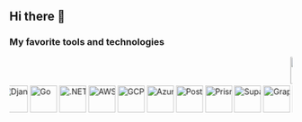 ## Hi there 👋

### My favorite tools and technologies

<div align="center">
  <marquee behavior="scroll" direction="left" scrollamount="6">
    <img src="https://skillicons.dev/icons?i=js" height="48" alt="JavaScript" />
    <img src="https://skillicons.dev/icons?i=ts" height="48" alt="TypeScript" />
    <img src="https://skillicons.dev/icons?i=react" height="48" alt="React" />
    <img src="https://skillicons.dev/icons?i=nextjs" height="48" alt="Next.js" />
    <img src="https://skillicons.dev/icons?i=nodejs" height="48" alt="Node.js" />
    <img src="https://skillicons.dev/icons?i=express" height="48" alt="Express" />
    <img src="https://skillicons.dev/icons?i=html" height="48" alt="HTML5" />
    <img src="https://skillicons.dev/icons?i=css" height="48" alt="CSS3" />
    <img src="https://skillicons.dev/icons?i=tailwind" height="48" alt="Tailwind CSS" />
    <img src="https://skillicons.dev/icons?i=bootstrap" height="48" alt="Bootstrap" />
    <img src="https://skillicons.dev/icons?i=git" height="48" alt="Git" />
    <img src="https://skillicons.dev/icons?i=github" height="48" alt="GitHub" />
    <img src="https://skillicons.dev/icons?i=linux" height="48" alt="Linux" />
    <img src="https://skillicons.dev/icons?i=docker" height="48" alt="Docker" />
    <img src="https://skillicons.dev/icons?i=kubernetes" height="48" alt="Kubernetes" />
    <img src="https://skillicons.dev/icons?i=nginx" height="48" alt="Nginx" />
    <img src="https://skillicons.dev/icons?i=redis" height="48" alt="Redis" />
    <img src="https://skillicons.dev/icons?i=postgres" height="48" alt="PostgreSQL" />
    <img src="https://skillicons.dev/icons?i=mysql" height="48" alt="MySQL" />
    <img src="https://skillicons.dev/icons?i=mongodb" height="48" alt="MongoDB" />
  </marquee>

  <marquee behavior="scroll" direction="right" scrollamount="6">
    <img src="https://skillicons.dev/icons?i=python" height="48" alt="Python" />
    <img src="https://skillicons.dev/icons?i=django" height="48" alt="Django" />
    <img src="https://skillicons.dev/icons?i=go" height="48" alt="Go" />
    <img src="https://skillicons.dev/icons?i=dotnet" height="48" alt=".NET" />
    <img src="https://skillicons.dev/icons?i=aws" height="48" alt="AWS" />
    <img src="https://skillicons.dev/icons?i=gcp" height="48" alt="GCP" />
    <img src="https://skillicons.dev/icons?i=azure" height="48" alt="Azure" />
    <img src="https://skillicons.dev/icons?i=postman" height="48" alt="Postman" />
    <img src="https://skillicons.dev/icons?i=prisma" height="48" alt="Prisma" />
    <img src="https://skillicons.dev/icons?i=supabase" height="48" alt="Supabase" />
    <img src="https://skillicons.dev/icons?i=graphql" height="48" alt="GraphQL" />
    <img src="https://skillicons.dev/icons?i=rabbitmq" height="48" alt="RabbitMQ" />
    <img src="https://skillicons.dev/icons?i=jest" height="48" alt="Jest" />
    <img src="https://skillicons.dev/icons?i=vitest" height="48" alt="Vitest" />
    <img src="https://skillicons.dev/icons?i=cypress" height="48" alt="Cypress" />
    <img src="https://skillicons.dev/icons?i=vite" height="48" alt="Vite" />
    <img src="https://skillicons.dev/icons?i=threejs" height="48" alt="Three.js" />
    <img src="https://skillicons.dev/icons?i=figma" height="48" alt="Figma" />
    <img src="https://skillicons.dev/icons?i=vscode" height="48" alt="VS Code" />
  </marquee>
</div>

<!--
**FethiOmur/FethiOmur** is a ✨ _special_ ✨ repository because its `README.md` (this file) appears on your GitHub profile.

Here are some ideas to get you started:

- 🔭 I’m currently working on ...
- 🌱 I’m currently learning ...
- 👯 I’m looking to collaborate on ...
- 🤔 I’m looking for help with ...
- 💬 Ask me about ...
- 📫 How to reach me: ...
- 😄 Pronouns: ...
- ⚡ Fun fact: ...
-->
